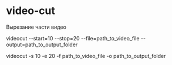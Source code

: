 # video-cut

Вырезание части видео

videocut --start=10 --stop=20 --file=path_to_video_file --output=path_to_output_folder

videocut -s 10 -e 20 -f path_to_video_file -o path_to_output_folder